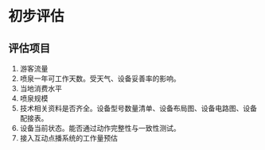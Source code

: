 # 初步评估

## 评估项目
1. 游客流量
2. 喷泉一年可工作天数。受天气、设备妥善率的影响。
3. 当地消费水平
4. 喷泉规模
5. 技术相关资料是否齐全。设备型号数量清单、设备布局图、设备电路图、设备配接表。
6. 设备当前状态。能否通过动作完整性与一致性测试。
7. 接入互动点播系统的工作量预估